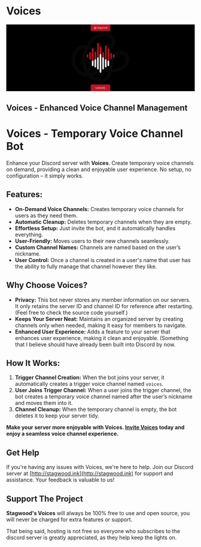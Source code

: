 # Voices
![Voices](banner.png)
## Voices - Enhanced Voice Channel Management
# Voices - Temporary Voice Channel Bot

Enhance your Discord server with **Voices**. Create temporary voice channels on demand, providing a clean and enjoyable user experience. No setup, no configuration – it simply works.

## Features:

- **On-Demand Voice Channels:** Creates temporary voice channels for users as they need them.
- **Automatic Cleanup:** Deletes temporary channels when they are empty.
- **Effortless Setup:** Just invite the bot, and it automatically handles everything.
- **User-Friendly:** Moves users to their new channels seamlessly.
- **Custom Channel Names:** Channels are named based on the user’s nickname.
- **User Control:** Once a channel is created in a user's name that user has the ability to fully manage that channel however they like.

## Why Choose Voices?

- **Privacy:** This bot never stores any member information on our servers. It only retains the server ID and channel ID for reference after restarting. (Feel free to check the source code yourself.)
- **Keeps Your Server Neat:** Maintains an organized server by creating channels only when needed, making it easy for members to navigate.
- **Enhanced User Experience:** Adds a feature to your server that enhances user experience, making it clean and enjoyable.
  (Something that I believe should have already been built into Discord by now.

## How It Works:

1. **Trigger Channel Creation:** When the bot joins your server, it automatically creates a trigger voice channel named `voices`.
2. **User Joins Trigger Channel:** When a user joins the trigger channel, the bot creates a temporary voice channel named after the user’s nickname and moves them into it.
4. **Channel Cleanup:** When the temporary channel is empty, the bot deletes it to keep your server tidy.

**Make your server more enjoyable with Voices. [Invite Voices](https://discord.com/oauth2/authorize?client_id=1263237947461996605&permissions=8&integration_type=0&scope=bot) today and enjoy a seamless voice channel experience.**


## Get Help
If you're having any issues with Voices, we're here to help. Join our Discord server at [http://stagwood.ink](http://stagwood.ink) for support and assistance. Your feedback is valuable to us!

## Support The Project
**Stagwood's Voices** will always be 100% free to use and open source, you will never be charged for extra features or support. 

That being said, hosting is not free so everyone who subscribes to the discord server is greatly appreciated, as they help keep the lights on.
